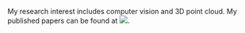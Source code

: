 My research interest includes computer vision and 3D point cloud. My published papers can be found at <a href='https://scholar.google.com/citations?user=hSIo3aQAAAAJ&hl'><img src="https://img.shields.io/endpoint?logo=Google%20Scholar&url=https%3A%2F%2Fraw.githubusercontent.com%2FMargaretya%2FMargaretya.github.io%2Fgoogle-scholar-stats%2Fgs_data_shieldsio.json&labelColor=f6f6f6&color=9cf&style=flat&label=citations"></a>.
